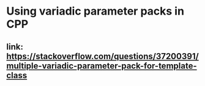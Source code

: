 # Using variadic parameter packs in CPP

## link: <https://stackoverflow.com/questions/37200391/multiple-variadic-parameter-pack-for-template-class>
